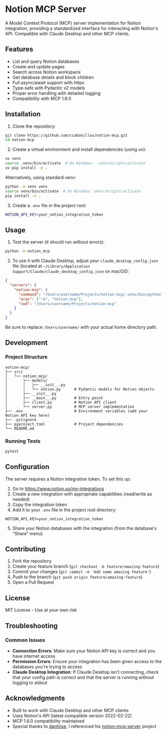 # Notion MCP Server

A Model Context Protocol (MCP) server implementation for Notion integration, providing a standardized interface for interacting with Notion's API. Compatible with Claude Desktop and other MCP clients.

## Features

- List and query Notion databases
- Create and update pages
- Search across Notion workspace
- Get database details and block children
- Full async/await support with httpx
- Type-safe with Pydantic v2 models
- Proper error handling with detailed logging
- Compatibility with MCP 1.6.0

## Installation

1. Clone the repository:
```bash
git clone https://github.com/ccabanillas/notion-mcp.git
cd notion-mcp
```

2. Create a virtual environment and install dependencies (using uv):
```bash
uv venv
source .venv/bin/activate  # On Windows: .venv\Scripts\activate
uv pip install -e .
```

Alternatively, using standard venv:
```bash
python -m venv venv
source venv/bin/activate  # On Windows: venv\Scripts\activate
pip install -e .
```

3. Create a `.env` file in the project root:
```bash
NOTION_API_KEY=your_notion_integration_token
```

## Usage

1. Test the server (it should run without errors):
```bash
python -m notion_mcp
```

2. To use it with Claude Desktop, adjust your `claude_desktop_config.json` file (located at `~/Library/Application Support/Claude/claude_desktop_config.json` on macOS):

```json
{
  "servers": {
    "notion-mcp": {
      "command": "/Users/username/Projects/notion-mcp/.venv/bin/python",
      "args": ["-m", "notion_mcp"],
      "cwd": "/Users/username/Projects/notion-mcp"
    }
  }
}
```

Be sure to replace `/Users/username/` with your actual home directory path.

## Development

### Project Structure

```
notion-mcp/
├── src/
│   └── notion_mcp/
│       ├── models/
│       │   ├── __init__.py
│       │   └── notion.py      # Pydantic models for Notion objects
│       ├── __init__.py        
│       ├── __main__.py        # Entry point
│       ├── client.py          # Notion API client
│       └── server.py          # MCP server implementation
├── .env                       # Environment variables (add your Notion API key here)
├── .gitignore
├── pyproject.toml             # Project dependencies
└── README.md
```

### Running Tests

```bash
pytest
```

## Configuration

The server requires a Notion integration token. To set this up:

1. Go to https://www.notion.so/my-integrations
2. Create a new integration with appropriate capabilities (read/write as needed)
3. Copy the integration token
4. Add it to your `.env` file in the project root directory:

```
NOTION_API_KEY=your_notion_integration_token
```

5. Share your Notion databases with the integration (from the database's "Share" menu)

## Contributing

1. Fork the repository
2. Create your feature branch (`git checkout -b feature/amazing-feature`)
3. Commit your changes (`git commit -m 'Add some amazing feature'`)
4. Push to the branch (`git push origin feature/amazing-feature`)
5. Open a Pull Request

## License

MIT License - Use at your own risk

## Troubleshooting

### Common Issues

- **Connection Errors**: Make sure your Notion API key is correct and you have internet access
- **Permission Errors**: Ensure your integration has been given access to the databases you're trying to access
- **Claude Desktop Integration**: If Claude Desktop isn't connecting, check that your config path is correct and that the server is running without logging to stdout

## Acknowledgments

- Built to work with Claude Desktop and other MCP clients
- Uses Notion's API (latest compatible version 2022-02-22)
- MCP 1.6.0 compatibility maintained
- Special thanks to [danhilse](https://github.com/danhilse), I referenced his [notion-mcp-server](https://github.com/danhilse/notion-mcp-server) project
